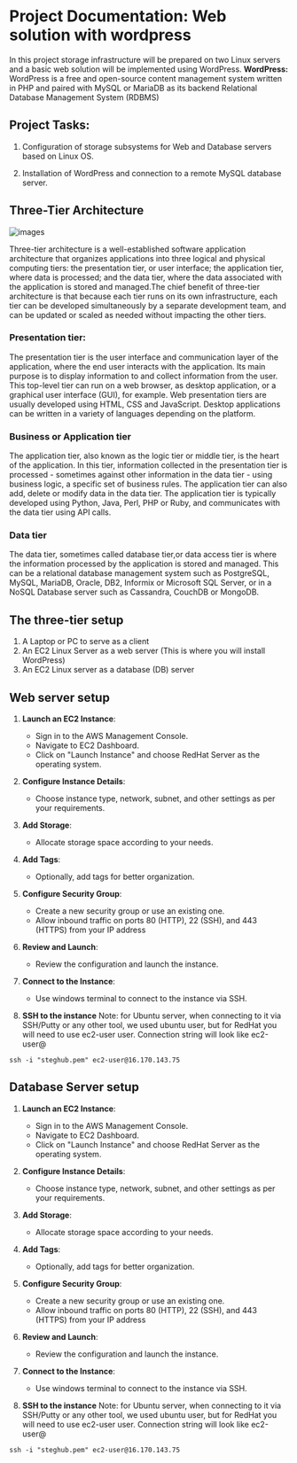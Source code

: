 # Project Documentation: Web solution with wordpress
In this project storage infrastructure will be prepared on two Linux servers and a basic web solution will be implemented using WordPress.
 **WordPress:** WordPress is a free and open-source content management system written in PHP and paired with MySQL or MariaDB as its backend Relational Database Management System (RDBMS)
 ## Project Tasks:
 1. Configuration of storage subsystems for Web and Database servers based on Linux OS.
 
 2. Installation of WordPress and connection to a remote MySQL database server.
 
## Three-Tier Architecture
![images](https://github.com/highbee2810/STEGHUB-DevOps-cloud-Engineering/assets/155490206/743b4345-50ee-4d25-a9eb-8a8a5a5b2529)

Three-tier architecture is a well-established software application architecture that organizes applications into three logical and physical computing tiers: the presentation tier, or user interface; 
the application tier, where data is processed; and the data tier, where the data associated with the application is stored and managed.The chief benefit of three-tier architecture is that because each
tier runs on its own infrastructure, each tier can be developed simultaneously by a separate development team, and can be updated or scaled as needed without impacting the other tiers.

### **Presentation tier:**
The presentation tier is the user interface and communication layer of the application, where the end user interacts with the application. Its main purpose is to display information to and collect
information from the user. This top-level tier can run on a web browser, as desktop application, or a graphical user interface (GUI), for example. Web presentation tiers are usually developed using
HTML, CSS and JavaScript. Desktop applications can be written in a variety of languages depending on the platform.

### **Business or Application tier**
The application tier, also known as the logic tier or middle tier, is the heart of the application. In this tier, information collected in the presentation tier is processed - sometimes against other
information in the data tier - using business logic, a specific set of business rules. The application tier can also add, delete or modify data in the data tier.
The application tier is typically developed using Python, Java, Perl, PHP or Ruby, and communicates with the data tier using API calls.

### **Data tier**
The data tier, sometimes called database tier,or data access tier is where the information processed by the application is stored and managed. This can be a relational database management
system such as PostgreSQL, MySQL, MariaDB, Oracle, DB2, Informix or Microsoft SQL Server, or in a NoSQL Database server such as Cassandra, CouchDB or MongoDB.

## The three-tier setup
1. A Laptop or PC to serve as a client
2. An EC2 Linux Server as a web server (This is where you will install
WordPress)
3. An EC2 Linux server as a database (DB) server
## Web server setup
1. **Launch an EC2 Instance**: 
   - Sign in to the AWS Management Console.
   - Navigate to EC2 Dashboard.
   - Click on "Launch Instance" and choose RedHat Server as the operating system.


2. **Configure Instance Details**:
   - Choose instance type, network, subnet, and other settings as per your requirements.

3. **Add Storage**:
   - Allocate storage space according to your needs.

4. **Add Tags**:
   - Optionally, add tags for better organization.
5. **Configure Security Group**:
   - Create a new security group or use an existing one.
   - Allow inbound traffic on ports 80 (HTTP), 22 (SSH), and 443 (HTTPS) from your IP address
 
6. **Review and Launch**:
   - Review the configuration and launch the instance.
         
7. **Connect to the Instance**:
   - Use windows terminal to connect to the instance via SSH.
8. **SSH to the instance**
 Note: for Ubuntu server, when connecting to it via SSH/Putty or any other tool, we used ubuntu user, but for RedHat you will need to use ec2-user user.
Connection string will look like ec2-user@<Public-IP>
```
ssh -i "steghub.pem" ec2-user@16.170.143.75
```
## Database Server setup

1. **Launch an EC2 Instance**: 
   - Sign in to the AWS Management Console.
   - Navigate to EC2 Dashboard.
   - Click on "Launch Instance" and choose RedHat Server as the operating system.


2. **Configure Instance Details**:
   - Choose instance type, network, subnet, and other settings as per your requirements.

3. **Add Storage**:
   - Allocate storage space according to your needs.

4. **Add Tags**:
   - Optionally, add tags for better organization.
     
5. **Configure Security Group**:
   - Create a new security group or use an existing one.
   - Allow inbound traffic on ports 80 (HTTP), 22 (SSH), and 443 (HTTPS) from your IP address
 
6. **Review and Launch**:
   - Review the configuration and launch the instance.
         
7. **Connect to the Instance**:
   - Use windows terminal to connect to the instance via SSH.
8. **SSH to the instance**
 Note: for Ubuntu server, when connecting to it via SSH/Putty or any other tool, we used ubuntu user, but for RedHat you will need to use ec2-user user.
Connection string will look like ec2-user@<Public-IP>
```
ssh -i "steghub.pem" ec2-user@16.170.143.75
```
